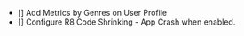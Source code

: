 - [] Add Metrics by Genres on User Profile
- [] Configure R8 Code Shrinking - App Crash when enabled.
